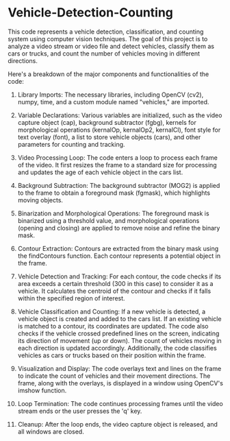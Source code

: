 # Vehicle-Detection-Counting
This code represents a vehicle detection, classification, and counting system using computer vision techniques. The goal of this project is to analyze a video stream or video file and detect vehicles, classify them as cars or trucks, and count the number of vehicles moving in different directions.

Here's a breakdown of the major components and functionalities of the code:

1. Library Imports: The necessary libraries, including OpenCV (cv2), numpy, time, and a custom module named "vehicles," are imported.

2. Variable Declarations: Various variables are initialized, such as the video capture object (cap), background subtractor (fgbg), kernels for morphological operations (kernalOp, kernalOp2, kernalCl), font style for text overlay (font), a list to store vehicle objects (cars), and other parameters for counting and tracking.

3. Video Processing Loop: The code enters a loop to process each frame of the video. It first resizes the frame to a standard size for processing and updates the age of each vehicle object in the cars list.

4. Background Subtraction: The background subtractor (MOG2) is applied to the frame to obtain a foreground mask (fgmask), which highlights moving objects.

5. Binarization and Morphological Operations: The foreground mask is binarized using a threshold value, and morphological operations (opening and closing) are applied to remove noise and refine the binary mask.

6. Contour Extraction: Contours are extracted from the binary mask using the findContours function. Each contour represents a potential object in the frame.

7. Vehicle Detection and Tracking: For each contour, the code checks if its area exceeds a certain threshold (300 in this case) to consider it as a vehicle. It calculates the centroid of the contour and checks if it falls within the specified region of interest.

8. Vehicle Classification and Counting: If a new vehicle is detected, a vehicle object is created and added to the cars list. If an existing vehicle is matched to a contour, its coordinates are updated. The code also checks if the vehicle crossed predefined lines on the screen, indicating its direction of movement (up or down). The count of vehicles moving in each direction is updated accordingly. Additionally, the code classifies vehicles as cars or trucks based on their position within the frame.

9. Visualization and Display: The code overlays text and lines on the frame to indicate the count of vehicles and their movement directions. The frame, along with the overlays, is displayed in a window using OpenCV's imshow function.

10. Loop Termination: The code continues processing frames until the video stream ends or the user presses the 'q' key.

11. Cleanup: After the loop ends, the video capture object is released, and all windows are closed.

